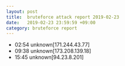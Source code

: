 ```yaml
---
layout: post
title:  bruteforce attack report 2019-02-23
date:   2019-02-23 23:59:59 +09:00
category: bruteforce report
---
```


* 02:54 unknown[171.244.43.77]
* 09:38 unknown[173.208.139.18]
* 15:45 unknown[94.23.8.201]
